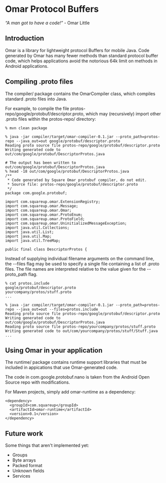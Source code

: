 Omar Protocol Buffers
=====================
*“A man got to have a code!”* - Omar Little

Introduction
------------

Omar is a library for lightweight protocol Buffers for mobile Java. Code generated by Omar has many
fewer methods than standard protocol buffer code, which helps applications avoid the notorious 64k limit on methods in
Android applications.

Compiling .proto files
----------------------
The compiler/ package contains the OmarCompiler class, which compiles standard .proto files into Java.

For example, to compile the file protos-repo/google/protobuf/descriptor.proto, which may (recursively) import
other .proto files within the protos-repo/ directory:

    % mvn clean package

    % java -jar compiler/target/omar-compiler-0.1.jar --proto_path=protos-repo --java_out=out google/protobuf/descriptor.proto
	Reading proto source file protos-repo/google/protobuf/descriptor.proto
	Writing generated code to out/com/google/protobuf/DescriptorProtos.java
	
	# The output has been written to out/com/google/protobuf/DescriptorProtos.java
	% head -18 out/com/google/protobuf/DescriptorProtos.java
	/**
	 * Code generated by Square Omar protobuf compiler, do not edit.
	 * Source file: protos-repo/google/protobuf/descriptor.proto
	 */
	package com.google.protobuf;

	import com.squareup.omar.ExtensionRegistry;
	import com.squareup.omar.Message;
	import com.squareup.omar.Omar;
	import com.squareup.omar.ProtoEnum;
	import com.squareup.omar.ProtoField;
	import com.squareup.omar.UninitializedMessageException;
	import java.util.Collections;
	import java.util.List;
	import java.util.Map;
	import java.util.TreeMap;

	public final class DescriptorProtos {
		
Instead of supplying individual filename arguments on the command line, the --files flag may be used to specify a single file containing a list of .proto files.
The file names are interpreted relative to the value given for the --proto_path flag.

    % cat protos.include
    google/protobuf/descriptor.proto
    yourcompany/protos/stuff.proto
    ...

    % java -jar compiler/target/omar-compiler-0.1.jar --proto_path=protos-repo --java_out=out --files=protos.include
    Reading proto source file protos-repo/google/protobuf/descriptor.proto
	Writing generated code to out/com/google/protobuf/DescriptorProtos.java
	Reading proto source file protos-repo/yourcompany/protos/stuff.proto
	Writing generated code to out/com/yourcompany/protos/stuff/Stuff.java
	...

Using Omar in your application
------------------------------

The runtime/ package contains runtime support libraries that must be included in appications that use Omar-generated code.

The code in com.google.protobuf.nano is taken from the Android Open Source repo with modifications.

For Maven projects, simply add omar-runtime as a dependency:

    <dependency>
      <groupId>com.squareup</groupId>
      <artifactId>omar-runtime</artifactId>
      <version>0.1</version>
    </dependency>

Future work
-----------
Some things that aren't implemented yet:

* Groups
* Byte arrays
* Packed format
* Unknown fields
* Services
